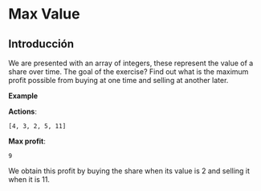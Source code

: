 

# Max Value
## Introducción
We are presented with an array of integers, these represent the value of a share over time. The goal of the exercise? Find out what is the maximum profit possible from buying at one time and selling at another later.


**Example**

**Actions**: 
```
[4, 3, 2, 5, 11]
```

**Max profit**: 
```
9   
```

We obtain this profit by buying the share when its value is 2 and selling it when it is 11.
